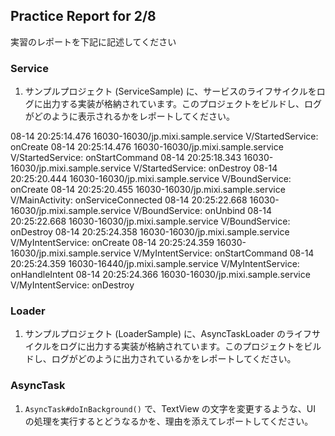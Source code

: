 Practice Report for 2/8
------

実習のレポートを下記に記述してください

### Service

1. サンプルプロジェクト (ServiceSample) に、サービスのライフサイクルをログに出力する実装が格納されています。このプロジェクトをビルドし、ログがどのように表示されるかをレポートしてください。

08-14 20:25:14.476 16030-16030/jp.mixi.sample.service V/StartedService: onCreate
08-14 20:25:14.476 16030-16030/jp.mixi.sample.service V/StartedService: onStartCommand
08-14 20:25:18.343 16030-16030/jp.mixi.sample.service V/StartedService: onDestroy
08-14 20:25:20.444 16030-16030/jp.mixi.sample.service V/BoundService: onCreate
08-14 20:25:20.455 16030-16030/jp.mixi.sample.service V/MainActivity: onServiceConnected
08-14 20:25:22.668 16030-16030/jp.mixi.sample.service V/BoundService: onUnbind
08-14 20:25:22.668 16030-16030/jp.mixi.sample.service V/BoundService: onDestroy
08-14 20:25:24.358 16030-16030/jp.mixi.sample.service V/MyIntentService: onCreate
08-14 20:25:24.359 16030-16030/jp.mixi.sample.service V/MyIntentService: onStartCommand
08-14 20:25:24.359 16030-16440/jp.mixi.sample.service V/MyIntentService: onHandleIntent
08-14 20:25:24.366 16030-16030/jp.mixi.sample.service V/MyIntentService: onDestroy


### Loader

1. サンプルプロジェクト (LoaderSample) に、AsyncTaskLoader のライフサイクルをログに出力する実装が格納されています。このプロジェクトをビルドし、ログがどのように出力されているかをレポートしてください。

### AsyncTask

1. `AsyncTask#doInBackground()` で、TextView の文字を変更するような、UI の処理を実行するとどうなるかを、理由を添えてレポートしてください。

